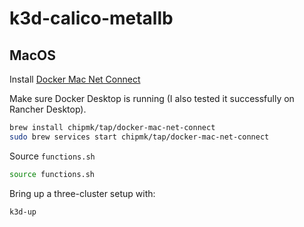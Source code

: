 # k3d-calico-metallb

## MacOS

Install [Docker Mac Net Connect](https://github.com/chipmk/docker-mac-net-connect)

Make sure Docker Desktop is running (I also tested it successfully on Rancher Desktop).

```sh
brew install chipmk/tap/docker-mac-net-connect
sudo brew services start chipmk/tap/docker-mac-net-connect
```

Source `functions.sh`

```sh
source functions.sh
```

Bring up a three-cluster setup with:

```sh
k3d-up
```

